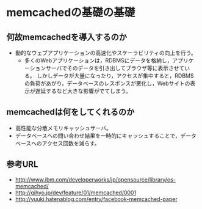 # memcachedの基礎の基礎

## 何故memcachedを導入するのか

- 動的なウェブアプリケーションの高速化やスケーラビリティの向上を行う。
    - 多くのWebアプリケーションは，RDBMSにデータを格納し，アプリケーションサーバでそのデータを引き出してブラウザ等に表示させている。
しかしデータが大量になったり，アクセスが集中すると，RDBMSの負荷があがり，データベースのレスポンスが悪化し，Webサイトの表示が遅延するなど大きな影響がでてしまう。

## memcachedは何をしてくれるのか

- 高性能な分散メモリキャッシュサーバ。
- データベースへの問い合わせ結果を一時的にキャッシュすることで，データベースへのアクセス回数を減らす。

## 参考URL

- http://www.ibm.com/developerworks/jp/opensource/library/os-memcached/
- http://gihyo.jp/dev/feature/01/memcached/0001
- http://yuuki.hatenablog.com/entry/facebook-memcached-paper
